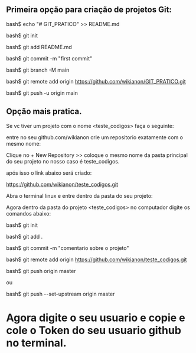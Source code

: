 
## Primeira opção para criação de projetos Git:

bash$ echo "# GIT_PRATICO" >> README.md

bash$ git init

bash$ git add README.md

bash$ git commit -m "first commit"

bash$ git branch -M main

bash$ git remote add origin https://github.com/wikianon/GIT_PRATICO.git

bash$ git push -u origin main


## Opção mais pratica.

Se vc tiver um projeto com o nome <teste_codigos> faça o seguinte:

entre no seu github.com/wikianon crie um repositorio exatamente com o mesmo nome:

Clique no + New Repository >> coloque o mesmo nome da pasta principal do seu projeto
no nosso caso é teste_codigos.

após isso o link abaixo será criado:

https://github.com/wikianon/teste_codigos.git

Abra o terminal linux e entre dentro da pasta do seu projeto:

Agora dentro da pasta do projeto <teste_codigos> no 
computador digite os comandos abaixo:

bash$ git init


bash$ git add .


bash$ git commit -m "comentario sobre o projeto"


bash$ git remote add origin https://github.com/wikianon/teste_codigos.git

bash$ git push origin master

ou 

bash$ git push --set-upstream origin master

# Agora digite o seu usuario e copie e cole o Token do seu usuario github no terminal.
